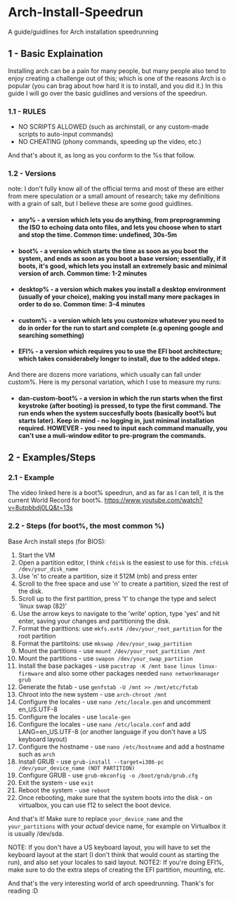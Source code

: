 # Arch-Install-Speedrun
A guide/guidlines for Arch installation speedrunning

## 1 - Basic Explaination 
Installing arch can be a pain for many people, but many people also tend to enjoy creating a challenge out of this; which is one of the reasons Arch is o popular (you can brag about how hard it is to install, and you did it.)
In this guide I will go over the basic guidlines and versions of the speedrun.

### 1.1 - RULES
- NO SCRIPTS ALLOWED (such as archinstall, or any custom-made scripts to auto-input commands)
- NO CHEATING (phony commands, speeding up the video, etc.)

And that's about it, as long as you conform to the %s that follow.

### 1.2 - Versions
note: I don't fully know all of the official terms and most of these are either from mere speculation or a small amount of research; take my definitions with a grain of salt, but I believe these are some good guidlines.

- #### any% - a version which lets you do anything, from preprogramming the ISO to echoing data onto files, and lets you choose when to start and stop the time. Common time: undefined, 30s-5m
- #### boot% - a version which starts the time as soon as you boot the system, and ends as soon as you boot a base version; essentially, if it boots, it's good, which lets you install an extremely basic and minimal version of arch. Common time: 1-2 minutes
- #### desktop% - a version which makes you install a desktop environment (usually of your choice), making you install many more packages in order to do so. Common time: 3-4 minutes
- #### custom% - a version which lets you customize whatever you need to do in order for the run to start and complete (e.g opening google and searching something)
- #### EFI% - a version which requires you to use the EFI boot architecture; which takes considerabely longer to install, due to the added steps.

And there are dozens more variations, which usually can fall under custom%. Here is my personal variation, which I use to measure my runs:

- #### dan-custom-boot% - a version in which the run starts when the first keystroke (after booting) is pressed, to type the first command. The run ends when the system succesfully boots (basically boot% but starts later). Keep in mind - no logging in, just minimal installation required. HOWEVER - you need to input each command manually, you can't use a muli-window editor to pre-program the commands.

## 2 - Examples/Steps
### 2.1 - Example
The video linked here is a boot% speedrun, and as far as I can tell, it is the current World Record for boot%.
https://www.youtube.com/watch?v=8utpbbdj0LQ&t=13s

### 2.2 - Steps (for boot%, the most common %)
Base Arch install steps (for BIOS):

1) Start the VM
2) Open a partition editor, I think `cfdisk` is the easiest to use for this. `cfdisk /dev/your_disk_name`
3) Use 'n' to create a partition, size it 512M (mb) and press enter
4) Scroll to the free space and use 'n' to create a partition, sized the rest of the disk.
5) Scroll up to the first partition, press 't' to change the type and select 'linux swap (82)'
6) Use the arrow keys to navigate to the 'write' option, type 'yes' and hit enter, saving your changes and partitioning the disk.
7) Format the parittions: use `mkfs.ext4 /dev/your_root_partition` for the root partition
8) Format the partitoins: use `mkswap /dev/your_swap_partition`
9) Mount the partitions - use `mount /dev/your_root_partition /mnt`
10) Mount the partitions - use `swapon /dev/your_swap_partition`
11) Install the base packages - use `pacstrap -K /mnt base linux linux-firmware` and also some other packages needed `nano networkmanager grub`
12) Generate the fstab - use `genfstab -U /mnt >> /mnt/etc/fstab`
13) Chroot into the new system - use `arch-chroot /mnt`
14) Configure the locales - use `nano /etc/locale.gen` and uncomment en_US.UTF-8
15) Configure the locales - use `locale-gen`
16) Configure the locales - use `nano /etc/locale.conf` and add LANG=en_US.UTF-8 (or another language if you don't have a US keyboard layout)
17) Configure the hostname - use `nano /etc/hostname` and add a hostname such as `arch`
18) Install GRUB - use `grub-install --target=i386-pc /dev/your_device_name (NOT PARTITION)`
19) Configure GRUB - use `grub-mkconfig -o /boot/grub/grub.cfg`
20) Exit the system - use `exit`
21) Reboot the system - use `reboot`
22) Once rebooting, make sure that the system boots into the disk - on virtualbox, you can use f12 to select the boot device.

And that's it! Make sure to replace `your_device_name` and the `your_partitions` with your _actual_ device name, for example on Virtualbox it is usually /dev/sda.

NOTE: If you don't have a US keyboard layout, you will have to set the keyboard layout at the start (I don't think that would count as starting the run), and also set your locales to said layout.
NOTE2: If you're doing EFI%, make sure to do the extra steps of creating the EFI partition, mounting, etc.

And that's the very interesting world of arch speedrunning. Thank's for reading :D
